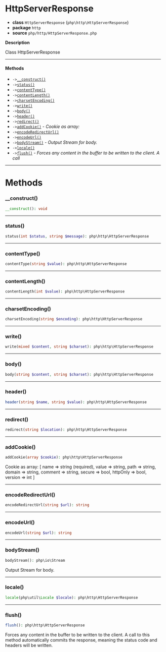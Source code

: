 # HttpServerResponse

- **class** `HttpServerResponse` (`php\http\HttpServerResponse`)
- **package** `http`
- **source** `php/http/HttpServerResponse.php`

**Description**

Class HttpServerResponse

---

#### Methods

- `->`[`__construct()`](#method-__construct)
- `->`[`status()`](#method-status)
- `->`[`contentType()`](#method-contenttype)
- `->`[`contentLength()`](#method-contentlength)
- `->`[`charsetEncoding()`](#method-charsetencoding)
- `->`[`write()`](#method-write)
- `->`[`body()`](#method-body)
- `->`[`header()`](#method-header)
- `->`[`redirect()`](#method-redirect)
- `->`[`addCookie()`](#method-addcookie) - _Cookie as array:_
- `->`[`encodeRedirectUrl()`](#method-encoderedirecturl)
- `->`[`encodeUrl()`](#method-encodeurl)
- `->`[`bodyStream()`](#method-bodystream) - _Output Stream for body._
- `->`[`locale()`](#method-locale)
- `->`[`flush()`](#method-flush) - _Forces any content in the buffer to be written to the client.  A call_

---
# Methods

<a name="method-__construct"></a>

### __construct()
```php
__construct(): void
```

---

<a name="method-status"></a>

### status()
```php
status(int $status, string $message): php\http\HttpServerResponse
```

---

<a name="method-contenttype"></a>

### contentType()
```php
contentType(string $value): php\http\HttpServerResponse
```

---

<a name="method-contentlength"></a>

### contentLength()
```php
contentLength(int $value): php\http\HttpServerResponse
```

---

<a name="method-charsetencoding"></a>

### charsetEncoding()
```php
charsetEncoding(string $encoding): php\http\HttpServerResponse
```

---

<a name="method-write"></a>

### write()
```php
write(mixed $content, string $charset): php\http\HttpServerResponse
```

---

<a name="method-body"></a>

### body()
```php
body(string $content, string $charset): php\http\HttpServerResponse
```

---

<a name="method-header"></a>

### header()
```php
header(string $name, string $value): php\http\HttpServerResponse
```

---

<a name="method-redirect"></a>

### redirect()
```php
redirect(string $location): php\http\HttpServerResponse
```

---

<a name="method-addcookie"></a>

### addCookie()
```php
addCookie(array $cookie): php\http\HttpServerResponse
```
Cookie as array:
[
name => string (required), value => string,
path => string, domain => string,
comment => string, secure => bool, httpOnly => bool, version => int
]

---

<a name="method-encoderedirecturl"></a>

### encodeRedirectUrl()
```php
encodeRedirectUrl(string $url): string
```

---

<a name="method-encodeurl"></a>

### encodeUrl()
```php
encodeUrl(string $url): string
```

---

<a name="method-bodystream"></a>

### bodyStream()
```php
bodyStream(): php\io\Stream
```
Output Stream for body.

---

<a name="method-locale"></a>

### locale()
```php
locale(php\util\Locale $locale): php\http\HttpServerResponse
```

---

<a name="method-flush"></a>

### flush()
```php
flush(): php\http\HttpServerResponse
```
Forces any content in the buffer to be written to the client.  A call
to this method automatically commits the response, meaning the status
code and headers will be written.
